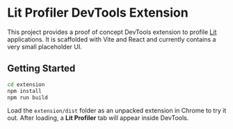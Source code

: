 # Lit Profiler DevTools Extension

This project provides a proof of concept DevTools extension to profile
[Lit](https://lit.dev/) applications. It is scaffolded with Vite and React
and currently contains a very small placeholder UI.

## Getting Started

```bash
cd extension
npm install
npm run build
```

Load the `extension/dist` folder as an unpacked extension in Chrome to try it
out. After loading, a **Lit Profiler** tab will appear inside DevTools.
